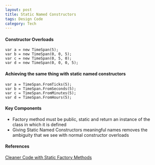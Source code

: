 ```yaml
---
layout: post
title: Static Named Constructors
tags: Design Code
category: Tech
---
```


#### Constructor Overloads  

~~~
var a = new TimeSpan(5);  
var b = new TimeSpan(0, 0, 5);  
var c = new TimeSpan(0, 5, 0);  
var d = new TimeSpan(0, 0, 0, 5);  
~~~

#### Achieving the same thing with static named constructors  

~~~
var a = TimeSpan.FromTicks(5);  
var b = TimeSpan.FromSeconds(5);  
var c = TimeSpan.FromMinutes(5);  
var d = TimeSpan.FromHours(5);  
~~~

#### Key Components 

- Factory method must be public, static and return an instance of the class in which it is defined  
- Giving Static Named Constructors meaningful names removes the ambiguity that we see with normal constructor overloads  

#### References

[Cleaner Code with Static Factory Methods](http://stackify.com/static-factory-methods/)  
